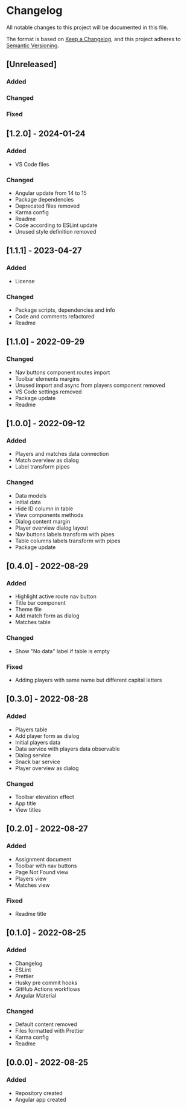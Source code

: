 # Changelog
All notable changes to this project will be documented in this file.

The format is based on [Keep a Changelog](https://keepachangelog.com/en/1.0.0/),
and this project adheres to [Semantic Versioning](https://semver.org/spec/v2.0.0.html).

## [Unreleased]
### Added
### Changed
### Fixed

## [1.2.0] - 2024-01-24
### Added
- VS Code files
### Changed
- Angular update from 14 to 15
- Package dependencies
- Deprecated files removed
- Karma config
- Readme
- Code according to ESLint update
- Unused style definition removed

## [1.1.1] - 2023-04-27
### Added
- License
### Changed
- Package scripts, dependencies and info
- Code and comments refactored
- Readme

## [1.1.0] - 2022-09-29
### Changed
- Nav buttons component routes import
- Toolbar elements margins
- Unused import and async from players component removed
- VS Code settings removed
- Package update
- Readme

## [1.0.0] - 2022-09-12
### Added
- Players and matches data connection
- Match overview as dialog
- Label transform pipes
### Changed
- Data models
- Initial data
- Hide ID column in table
- View components methods
- Dialog content margin
- Player overview dialog layout
- Nav buttons labels transform with pipes
- Table columns labels transform with pipes
- Package update

## [0.4.0] - 2022-08-29
### Added
- Highlight active route nav button
- Title bar component
- Theme file
- Add match form as dialog
- Matches table
### Changed
- Show "No data" label if table is empty
### Fixed
- Adding players with same name but different capital letters

## [0.3.0] - 2022-08-28
### Added
- Players table
- Add player form as dialog
- Initial players data
- Data service with players data observable
- Dialog service
- Snack bar service
- Player overview as dialog
### Changed
- Toolbar elevation effect
- App title
- View titles

## [0.2.0] - 2022-08-27
### Added
- Assignment document
- Toolbar with nav buttons
- Page Not Found view
- Players view
- Matches view
### Fixed
- Readme title

## [0.1.0] - 2022-08-25
### Added
- Changelog
- ESLint
- Prettier
- Husky pre commit hooks
- GitHub Actions workflows
- Angular Material
### Changed
- Default content removed
- Files formatted with Prettier
- Karma config
- Readme

## [0.0.0] - 2022-08-25
### Added
- Repository created
- Angular app created
